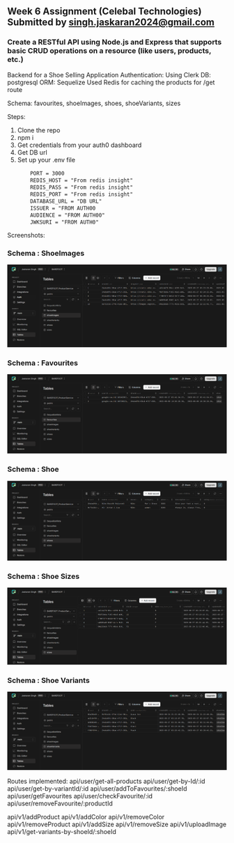 ## Week 6 Assignment (Celebal Technologies) Submitted by singh.jaskaran2024@gmail.com

### Create a RESTful API using Node.js and Express that supports basic CRUD operations on a resource (like users, products, etc.)

Backend for a Shoe Selling Application
Authentication: Using Clerk
DB: postgresql
ORM: Sequelize
Used Redis for caching the products for /get route

Schema: favourites, shoeImages, shoes, shoeVariants, sizes

Steps:

1. Clone the repo
2. npm i
3. Get credentials from your auth0 dashboard
4. Get DB url
5. Set up your .env file
   ```
       PORT = 3000
       REDIS_HOST = "From redis insight"
       REDIS_PASS = "From redis insight"
       REDIS_PORT = "From redis insight"
       DATABASE_URL = "DB URL"
       ISSUER = "FROM AUTH00
       AUDIENCE = "FROM AUTH00"
       JWKSURI = "FROM AUTH0"
   ```

Screenshots:

### Schema : ShoeImages

![Alt Text](./src/assets/images.png)

### Schema : Favourites

![Alt Text](./src/assets/fav.png)

### Schema : Shoe

![Alt Text](./src/assets/shoe.png)

### Schema : Shoe Sizes

![Alt Text](./src/assets/size.png)

### Schema : Shoe Variants

![Alt Text](./src/assets/variants.png)

Routes implemented:
api/user/get-all-products
api/user/get-by-Id/:id
api/user/get-by-variantId/:id
api/user/addToFavourites/:shoeId
api/user/getFavourites
api/user/checkFavourite/:id
api/user/removeFavourite/:productId

api/v1/addProduct
api/v1/addColor
api/v1/removeColor
api/v1/removeProduct
api/v1/addSize
api/v1/removeSize
api/v1/uploadImage
api/v1/get-variants-by-shoeId/:shoeId
